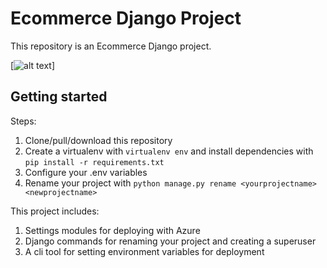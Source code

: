 # Ecommerce Django Project

This repository is an Ecommerce Django project.

[![alt text](https://www.google.com/url?sa=i&url=https%3A%2F%2Fmyventurepad.com%2Fhow-to-choose-a-b2b-e-commerce-platform%2F&psig=AOvVaw0RsLY81qKGQrQ3jR9RkTz0&ust=1588939475380000&source=images&cd=vfe&ved=0CAIQjRxqFwoTCJDpooLboekCFQAAAAAdAAAAABAD)]

## Getting started

Steps:

1. Clone/pull/download this repository
2. Create a virtualenv with `virtualenv env` and install dependencies with `pip install -r requirements.txt`
3. Configure your .env variables
4. Rename your project with `python manage.py rename <yourprojectname> <newprojectname>`

This project includes:

1. Settings modules for deploying with Azure
2. Django commands for renaming your project and creating a superuser
3. A cli tool for setting environment variables for deployment
